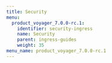 ```yaml
---
title: Security
menu:
  product_voyager_7.0.0-rc.1:
    identifier: security-ingress
    name: Security
    parent: ingress-guides
    weight: 35
menu_name: product_voyager_7.0.0-rc.1
---
```

